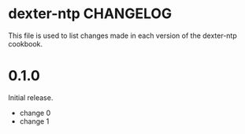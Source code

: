 # dexter-ntp CHANGELOG

This file is used to list changes made in each version of the dexter-ntp cookbook.

# 0.1.0

Initial release.

- change 0
- change 1

